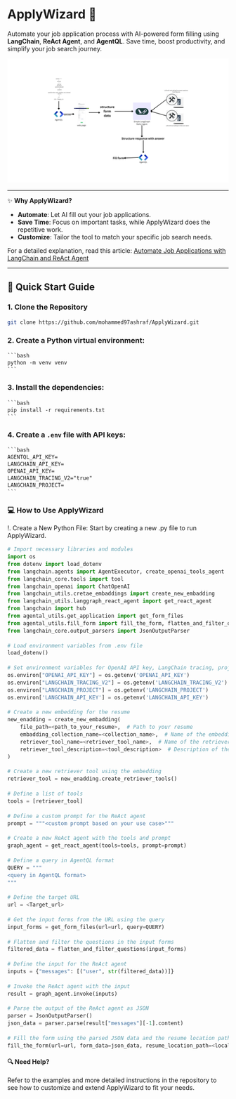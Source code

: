 # ApplyWizard 🚀
Automate your job application process with AI-powered form filling using **LangChain**, **ReAct Agent**, and **AgentQL**. Save time, boost productivity, and simplify your job search journey.

![High Level Design](https://github.com/mohammed97ashraf/ApplyWizard/blob/main/AgentQL.png)

---

✨ **Why ApplyWizard?**
- **Automate**: Let AI fill out your job applications.
- **Save Time**: Focus on important tasks, while ApplyWizard does the repetitive work.
- **Customize**: Tailor the tool to match your specific job search needs.
  
For a detailed explanation, read this article: [Automate Job Applications with LangChain and ReAct Agent](https://medium.com/@mohammed97ashraf/transforming-web-form-filling-automate-job-applications-with-langchain-react-agent-and-agentql-83530acc51f3)

---

## 🚀 Quick Start Guide

### 1. Clone the Repository
```bash
git clone https://github.com/mohammed97ashraf/ApplyWizard.git
```
### 2. Create a Python virtual environment:
    ```bash
    python -m venv venv
    ```
### 3. Install the dependencies:
    ```bash
    pip install -r requirements.txt
    ```
### 4. Create a `.env` file with API keys:
    ```bash
    AGENTQL_API_KEY=
    LANGCHAIN_API_KEY=
    OPENAI_API_KEY=
    LANGCHAIN_TRACING_V2="true"
    LANGCHAIN_PROJECT=
    ```


### 💻 How to Use ApplyWizard
!. Create a New Python File: Start by creating a new .py file to run ApplyWizard.

```python
# Import necessary libraries and modules
import os
from dotenv import load_dotenv
from langchain.agents import AgentExecutor, create_openai_tools_agent
from langchain_core.tools import tool
from langchain_openai import ChatOpenAI
from langchain_utils.cretae_embaddings import create_new_embadding
from langchain_utils.langgraph_react_agent import get_react_agent
from langchain import hub
from agental_utils.get_application import get_form_files
from agental_utils.fill_form import fill_the_form, flatten_and_filter_questions
from langchain_core.output_parsers import JsonOutputParser

# Load environment variables from .env file
load_dotenv()

# Set environment variables for OpenAI API key, LangChain tracing, project, and API key
os.environ["OPENAI_API_KEY"] = os.getenv('OPENAI_API_KEY')
os.environ["LANGCHAIN_TRACING_V2"] = os.getenv('LANGCHAIN_TRACING_V2')
os.environ["LANGCHAIN_PROJECT"] = os.getenv('LANGCHAIN_PROJECT')
os.environ['LANGCHAIN_API_KEY'] = os.getenv('LANGCHAIN_API_KEY')

# Create a new embedding for the resume
new_enadding = create_new_embadding(
    file_path=<path_to_your_resume>,  # Path to your resume
    embadding_collection_name=<collection_name>,  # Name of the embedding collection
    retriever_tool_name=<retriever_tool_name>,  # Name of the retriever tool
    retriever_tool_description=<tool_description>  # Description of the retriever tool
)

# Create a new retriever tool using the embedding
retriever_tool = new_enadding.create_retriever_tools()

# Define a list of tools
tools = [retriever_tool]

# Define a custom prompt for the ReAct agent
prompt = """<custom prompt based on your use case>"""

# Create a new ReAct agent with the tools and prompt
graph_agent = get_react_agent(tools=tools, prompt=prompt)

# Define a query in AgentQL format
QUERY = """
<query in AgentQL format>
"""

# Define the target URL
url = <Target_url>

# Get the input forms from the URL using the query
input_forms = get_form_files(url=url, query=QUERY)

# Flatten and filter the questions in the input forms
filtered_data = flatten_and_filter_questions(input_forms)

# Define the input for the ReAct agent
inputs = {"messages": [("user", str(filtered_data))]}

# Invoke the ReAct agent with the input
result = graph_agent.invoke(inputs)

# Parse the output of the ReAct agent as JSON
parser = JsonOutputParser()
json_data = parser.parse(result["messages"][-1].content)

# Fill the form using the parsed JSON data and the resume location path
fill_the_form(url=url, form_data=json_data, resume_location_path=<local_path_to_your_resume>)
```
#### 🔍 Need Help?
Refer to the examples and more detailed instructions in the repository to see how to customize and extend ApplyWizard to fit your needs.


